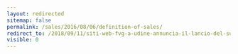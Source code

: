 ```yaml
---
layout: redirected
sitemap: false
permalink: /sales/2016/08/06/definition-of-sales/
redirect_to: /2018/09/11/siti-web-fvg-a-udine-annuncia-il-lancio-del-suo-nuovo-sito-internet/
visible: 0
---
```

